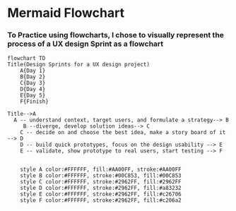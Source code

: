 # Mermaid Flowchart
### To Practice using flowcharts, I chose to visually represent the process of a UX design Sprint as a flowchart 
```mermaid
flowchart TD
Title(Design Sprints for a UX design project)
    A{Day 1}
    B{Day 2}
    C{Day 3}
    D{Day 4}
    E{Day 5}
    F{Finish}
    
Title-->A
  A -- understand context, target users, and formulate a strategy--> B
     B --diverge, develop solution ideas--> C
    C -- decide on and choose the best idea, make a story board of it --> D
    D -- build quick prototypes, focus on the design usability --> E
    E -- validate, show prototype to real users, start testing --> F


    style A color:#FFFFFF, fill:#AA00FF, stroke:#AA00FF
    style B color:#FFFFFF, stroke:#00C853, fill:#00C853
    style C color:#FFFFFF, stroke:#2962FF, fill:#2962FF
    style D color:#FFFFFF, stroke:#2962FF, fill:#a83232
    style E color:#FFFFFF, stroke:#2962FF, fill:#c26706
    style F color:#FFFFFF, stroke:#2962FF, fill:#c206a2

```